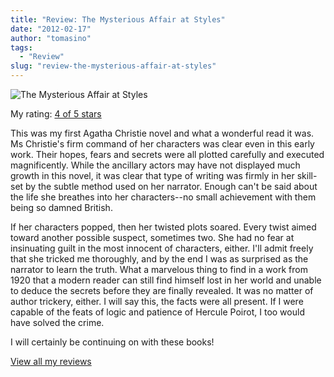 ```yaml
---
title: "Review: The Mysterious Affair at Styles"
date: "2012-02-17"
author: "tomasino"
tags:
  - "Review"
slug: "review-the-mysterious-affair-at-styles"
---
```


![The Mysterious Affair at Styles](https://photo.goodreads.com/books/1266451495m/16343.jpg)

My rating: [4 of 5 stars][]

This was my first Agatha Christie novel and what a wonderful read it
was. Ms Christie's firm command of her characters was clear even in this
early work. Their hopes, fears and secrets were all plotted carefully
and executed magnificently. While the ancillary actors may have not
displayed much growth in this novel, it was clear that type of writing
was firmly in her skill-set by the subtle method used on her narrator.
Enough can't be said about the life she breathes into her characters--no
small achievement with them being so damned British.

If her characters popped, then her twisted plots soared. Every twist
aimed toward another possible suspect, sometimes two. She had no fear at
insinuating guilt in the most innocent of characters, either. I'll admit
freely that she tricked me thoroughly, and by the end I was as surprised
as the narrator to learn the truth. What a marvelous thing to find in a
work from 1920 that a modern reader can still find himself lost in her
world and unable to deduce the secrets before they are finally revealed.
It was no matter of author trickery, either. I will say this, the facts
were all present. If I were capable of the feats of logic and patience
of Hercule Poirot, I too would have solved the crime.

I will certainly be continuing on with these books!

[View all my reviews][4 of 5 stars]

  [4 of 5 stars]: https://www.goodreads.com/review/show/273954790
